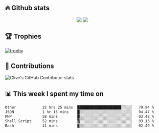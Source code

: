 ## &#128293; Github stats

<!-- GitHub Readme Streak Stats - https://github.com/DenverCoder1/github-readme-streak-stats -->
<p align="center">

<picture>
  <source 
    srcset="https://github-readme-stats.vercel.app/api?username=clivewalkden&count_private=true&show_icons=true&theme=darcula"
    media="(prefers-color-scheme: dark)"
  />
  <source
    srcset="https://github-readme-stats.vercel.app/api?username=clivewalkden&count_private=true&show_icons=true&theme=calm"
    media="(prefers-color-scheme: light), (prefers-color-scheme: no-preference)"
  />
  <img src="https://github-readme-stats.vercel.app/api?username=clivewalkden&count_private=true&show_icons=true&theme=darcula" />
</picture>

<a href="https://git.io/streak-stats" target="_blank">
  <img src="http://github-readme-streak-stats.herokuapp.com?user=clivewalkden&theme=darcula&date_format=j%20M%5B%20Y%5D" />
</a>

</p>

## &#127942; Trophies
[![trophy](https://github-profile-trophy.vercel.app/?username=clivewalkden&theme=onedark)](https://github.com/clivewalkden/github-profile-trophy)

## &#129309; Contributions
![Clive's GitHub Contributor stats](https://github-contributor-stats.vercel.app/api?username=clivewalkden)

## &#128202; This week I spent my time on
<!--START_SECTION:waka-->

```txt
Other            22 hrs 25 mins  ████████████████████░░░░░   79.94 %
JSON             1 hr 15 mins    █░░░░░░░░░░░░░░░░░░░░░░░░   04.47 %
PHP              58 mins         █░░░░░░░░░░░░░░░░░░░░░░░░   03.48 %
Shell Script     52 mins         ▓░░░░░░░░░░░░░░░░░░░░░░░░   03.13 %
Bash             41 mins         ▓░░░░░░░░░░░░░░░░░░░░░░░░   02.49 %
```

<!--END_SECTION:waka-->
